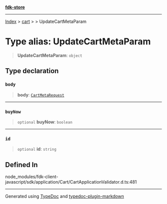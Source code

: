 [**fdk-store**](../../../README.md)
***

[Index](../../../API.md) > [cart](../../README.md) > [<internal>](../README.md) > UpdateCartMetaParam

# Type alias: UpdateCartMetaParam

> **UpdateCartMetaParam**: `object`

## Type declaration

### `body`

> **body**: [`CartMetaRequest`](type-alias.CartMetaRequest.md)

***

### `buyNow`

> `optional` **buyNow**: `boolean`

***

### `id`

> `optional` **id**: `string`

## Defined In

node\_modules/fdk-client-javascript/sdk/application/Cart/CartApplicationValidator.d.ts:481

***
Generated using [TypeDoc](https://typedoc.org/) and [typedoc-plugin-markdown](https://www.npmjs.com/package/typedoc-plugin-markdown)
